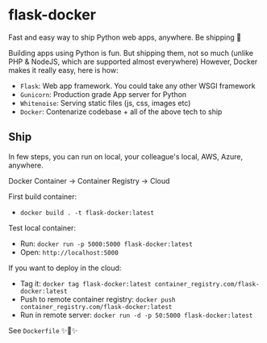 # flask-docker
Fast and easy way to ship Python web apps, anywhere. Be shipping 🚀

Building apps using Python is fun.
But shipping them, not so much (unlike PHP & NodeJS, which are supported almost everywhere)
However, Docker makes it really easy, here is how:

- `Flask`: Web app framework. You could take any other WSGI framework
- `Gunicorn`: Production grade App server for Python
- `Whitenoise`: Serving static files (js, css, images etc)
- `Docker`: Contenarize codebase + all of the above tech to ship


## Ship

In few steps, you can run on local, your colleague's local, AWS, Azure, anywhere.

Docker Container -> Container Registry -> Cloud

First build container:
* `docker build . -t flask-docker:latest`

Test local container:
* Run: `docker run -p 5000:5000 flask-docker:latest`
* Open: `http://localhost:5000`

If you want to deploy in the cloud:
* Tag it: `docker tag flask-docker:latest container_registry.com/flask-docker:latest`
* Push to remote container registry: `docker push container_registry.com/flask-docker:latest`
* Run in remote server: `docker run -d -p 50:5000 flask-docker:latest`

See `Dockerfile` ✨🍰✨
